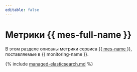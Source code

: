 ```yaml
---
editable: false
---
```


# Метрики {{ mes-full-name }}


В этом разделе описаны метрики сервиса [{{ mes-name }}](../../managed-elasticsearch/), поставляемые в {{ monitoring-name }}.

{% include [managed-elasticsearch.md](../../_includes/monitoring/metrics-ref/managed-elasticsearch.md) %}
